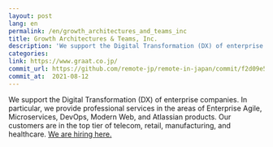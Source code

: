 ```yaml
---
layout: post
lang: en
permalink: /en/growth_architectures_and_teams_inc
title: Growth Architectures & Teams, Inc.
description: 'We support the Digital Transformation (DX) of enterprise companies.  In particular, we provide professional services in the areas of Enterprise Agile, Microservices, DevOps, Modern Web, and Atlassian products. Our customers are in the top tier of telecom, retail, manufacturing, and healthcare. We are hiring here.'
categories: 
link: https://www.graat.co.jp/
commit_url: https://github.com/remote-jp/remote-in-japan/commit/f2d09e53cbe7d2972b1f0641add567f0171b911f
commit_at:  2021-08-12
---
```


<p>We support the Digital Transformation (DX) of enterprise companies.  In particular, we provide professional services in the areas of Enterprise Agile, Microservices, DevOps, Modern Web, and Atlassian products. Our customers are in the top tier of telecom, retail, manufacturing, and healthcare. <a href="https://www.graat.co.jp/recruit">We are hiring here.</a></p>
